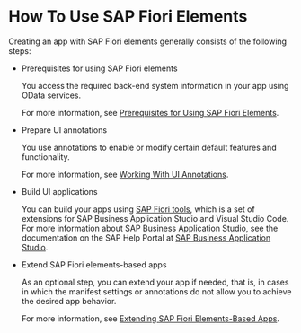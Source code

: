 <!-- loio20de9506339949c7bd16b789e8352f26 -->

# How To Use SAP Fiori Elements

Creating an app with SAP Fiori elements generally consists of the following steps:

-   Prerequisites for using SAP Fiori elements

    You access the required back-end system information in your app using OData services.

    For more information, see [Prerequisites for Using SAP Fiori Elements](prerequisites-for-using-sap-fiori-elements-f2344b5.md).

-   Prepare UI annotations

    You use annotations to enable or modify certain default features and functionality.

    For more information, see [Working With UI Annotations](working-with-ui-annotations-83c89cc.md).

-   Build UI applications

    You can build your apps using [SAP Fiori tools](https://help.sap.com/viewer/product/SAP_FIORI_tools/Latest/en-US), which is a set of extensions for SAP Business Application Studio and Visual Studio Code. For more information about SAP Business Application Studio, see the documentation on the SAP Help Portal at [SAP Business Application Studio](https://help.sap.com/viewer/product/SAP%20Business%20Application%20Studio/Cloud/en-US).

-   Extend SAP Fiori elements-based apps

    As an optional step, you can extend your app if needed, that is, in cases in which the manifest settings or annotations do not allow you to achieve the desired app behavior.

    For more information, see [Extending SAP Fiori Elements-Based Apps](extending-sap-fiori-elements-based-apps-358cf25.md).


